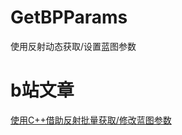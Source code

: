 # GetBPParams
 使用反射动态获取/设置蓝图参数
# b站文章
[使用C++借助反射批量获取/修改蓝图参数](https://www.bilibili.com/read/cv26036003/)
